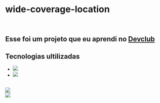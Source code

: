 <h1>wide-coverage-location</h1>
<br>
<h2>Esse foi um projeto que eu aprendi no <a href="https://rodolfomori.com.br/devclub/">Devclub</a></h2>
<h2>Tecnologias ultilizadas</h2>

- <img src="https://img.shields.io/badge/HTML5-E34F26?style=for-the-badge&logo=html5&logoColor=white">
- <img src="https://img.shields.io/badge/CSS-239120?&style=for-the-badge&logo=css3&logoColor=white">
<br>
  <img src="https://github.com/Anderson-limaPereira/Wide-coverage-location/blob/master/img/image.png?raw=true">
  <br>
  <img src="![Top Langs](https://github-readme-stats.vercel.app/api/top-langs/?username=anuraghazra&layout=compact)">
